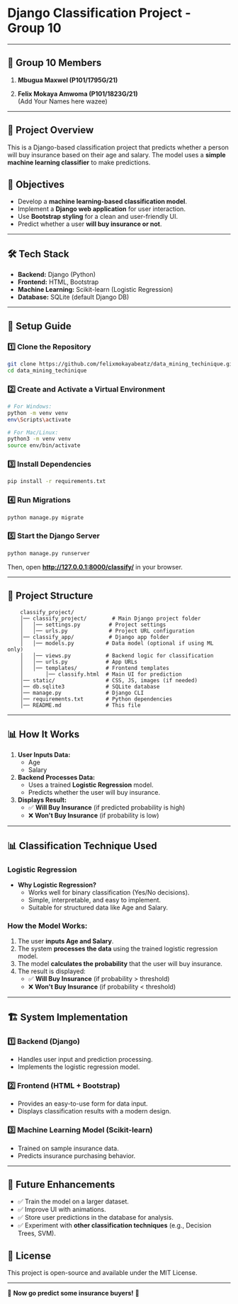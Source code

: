 # Django Classification Project - Group 10

---

## 👥 Group 10 Members

1. **Mbugua Maxwel (P101/1795G/21)**  

2. **Felix Mokaya Amwoma (P101/1823G/21)**  
(Add Your Names here wazee)

---

## 📌 Project Overview

This is a Django-based classification project that predicts whether a person will buy insurance based on their age and salary. The model uses a **simple machine learning classifier** to make predictions.

## 🎯 Objectives

- Develop a **machine learning-based classification model**.
- Implement a **Django web application** for user interaction.
- Use **Bootstrap styling** for a clean and user-friendly UI.
- Predict whether a user **will buy insurance or not**.

---

## 🛠 Tech Stack

- **Backend:** Django (Python)
- **Frontend:** HTML, Bootstrap
- **Machine Learning:** Scikit-learn (Logistic Regression)
- **Database:** SQLite (default Django DB)

---

## 🚀 Setup Guide

### 1️⃣ Clone the Repository

```bash
git clone https://github.com/felixmokayabeatz/data_mining_techinique.git
cd data_mining_techinique
```

### 2️⃣ Create and Activate a Virtual Environment

```bash
# For Windows:
python -m venv venv
env\Scripts\activate

# For Mac/Linux:
python3 -m venv venv
source env/bin/activate
```

### 3️⃣ Install Dependencies

```bash
pip install -r requirements.txt
```

### 4️⃣ Run Migrations

```bash
python manage.py migrate
```

### 5️⃣ Start the Django Server

```bash
python manage.py runserver
```

Then, open **<http://127.0.0.1:8000/classify/>** in your browser.

---

## 📂 Project Structure

```
    classify_project/
    │── classify_project/        # Main Django project folder
    │   │── settings.py         # Project settings
    │   │── urls.py             # Project URL configuration
    │── classify_app/           # Django app folder
    │   │── models.py          # Data model (optional if using ML only)
    │   │── views.py           # Backend logic for classification
    │   │── urls.py            # App URLs
    │   │── templates/         # Frontend templates
    │       │── classify.html  # Main UI for prediction
    │── static/                # CSS, JS, images (if needed)
    │── db.sqlite3             # SQLite database
    │── manage.py              # Django CLI
    │── requirements.txt       # Python dependencies
    │── README.md              # This file
```

---

## 📊 How It Works

1. **User Inputs Data:**
   - Age
   - Salary
2. **Backend Processes Data:**
   - Uses a trained **Logistic Regression** model.
   - Predicts whether the user will buy insurance.
3. **Displays Result:**
   - ✅ **Will Buy Insurance** (if predicted probability is high)
   - ❌ **Won't Buy Insurance** (if probability is low)

---

## 📊 Classification Technique Used

### **Logistic Regression**

- **Why Logistic Regression?**
  - Works well for binary classification (Yes/No decisions).
  - Simple, interpretable, and easy to implement.
  - Suitable for structured data like Age and Salary.

### **How the Model Works:**

1. The user **inputs Age and Salary**.
2. The system **processes the data** using the trained logistic regression model.
3. The model **calculates the probability** that the user will buy insurance.
4. The result is displayed:
   - ✅ **Will Buy Insurance** (if probability > threshold)
   - ❌ **Won't Buy Insurance** (if probability < threshold)

---

## 🏗 System Implementation

### **1️⃣ Backend (Django)**

- Handles user input and prediction processing.
- Implements the logistic regression model.

### **2️⃣ Frontend (HTML + Bootstrap)**

- Provides an easy-to-use form for data input.
- Displays classification results with a modern design.

### **3️⃣ Machine Learning Model (Scikit-learn)**

- Trained on sample insurance data.
- Predicts insurance purchasing behavior.

---

## 📌 Future Enhancements

- ✅ Train the model on a larger dataset.
- ✅ Improve UI with animations.
- ✅ Store user predictions in the database for analysis.
- ✅ Experiment with **other classification techniques** (e.g., Decision Trees, SVM).

## 📜 License

This project is open-source and available under the MIT License.

---
🚀 **Now go predict some insurance buyers!** 🎯
